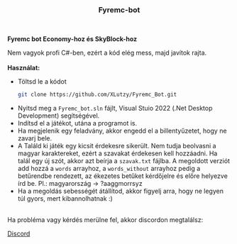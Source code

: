<h3 align="center">Fyremc-bot</h3><br>

**Fyremc bot Economy-hoz és SkyBlock-hoz**

Nem vagyok profi C#-ben, ezért a kód elég mess, majd javítok rajta.<br><br>
**Használat:**
  - Töltsd le a kódot
    ```sh
    git clone https://github.com/XLutzy/Fyremc_Bot.git
    ```
  - Nyitsd meg a ```Fyremc_bot.sln``` fájlt, Visual Stuio 2022 (.Net Desktop Development) segítségével. 
  - Indítsd el a játékot, utána a programot is.
  - Ha megjelenik egy feladvány, akkor engedd el a billentyűzetet, hogy ne zavarj bele.
  - A Találd ki játék egy kicsit érdekesre sikerült. Nem tudja beolvasni a magyar karaktereket, ezért a szavakat érdekesen kell hozzáadni. Ha talál egy új szót, akkor azt beírja a ```szavak.txt``` fájlba. A megoldott verziót add hozzá a ```words``` arrayhoz, a ```words_without``` arrayhoz pedig a betűrendbe rendezett, az ékezetes betűket kérdőjelre és előre helyezve írd be. Pl.: magyarország -> ?aaggmorrsyz
  - Ha a megoldás sebességét átállítod, akkor figyelj arra, hogy ne legyen túl gyors, mert kibannolhatnak :)

<br>
Ha probléma vagy kérdés merülne fel, akkor discordon megtalálsz:

 [Discord](https://discordapp.com/users/631483115663261727)

